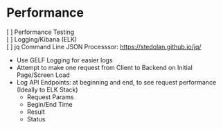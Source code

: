 # Performance

[ ] Performance Testing  
[ ] Logging/Kibana (ELK)   
[ ] jq Command Line JSON Processsor: https://stedolan.github.io/jq/ 

- Use GELF Logging for easier logs
- Attempt to make one request from Client to Backend on Initial Page/Screen Load
- Log API Endpoints:  at beginning and end, to see request performance (Ideally to ELK Stack)
  - Request Params
  - Begin/End Time
  - Result
  - Status 

